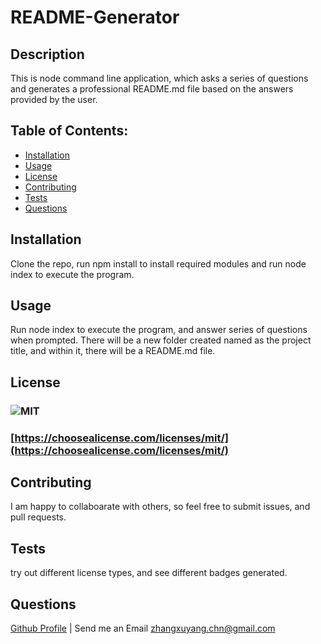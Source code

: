 # README-Generator
  ## Description
  This is node command line application, which asks a series of questions and generates a professional README.md file based on the answers provided by the user.

  ## Table of Contents:
  - [Installation](#installation)
  - [Usage](#usage)
  - [License](#license)
  - [Contributing](#contributing)
  - [Tests](#tests)
  - [Questions](#questions)

  ## Installation
  Clone the repo, run npm install to install required modules and run node index to execute the program.

  ## Usage
  Run node index to execute the program, and answer series of questions when prompted. There will be a new folder created named as the project title, and within it, there will be a README.md file.

  ## License
  ### ![MIT](https://img.shields.io/badge/license-MIT-green)
  ### [https://choosealicense.com/licenses/mit/](https://choosealicense.com/licenses/mit/)
  

  ## Contributing
  I am happy to collaboarate with others, so feel free to submit issues, and pull requests.

  ## Tests
  try out different license types, and see different badges generated.
  
  ## Questions
  [Github Profile](https://github.com/xuyangzhang0) | Send me an Email zhangxuyang.chn@gmail.com
